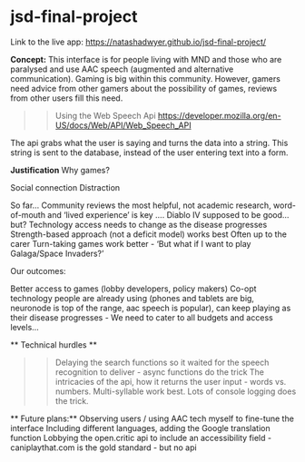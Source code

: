 # jsd-final-project
Link to the live app:  https://natashadwyer.github.io/jsd-final-project/

**Concept:** 
This interface is for people living with MND and those who are paralysed and use AAC speech (augmented and alternative communication). Gaming is big within this community. However, gamers need advice from other gamers about the possibility of games, reviews from other users fill this need. 

>> Using the Web Speech Api  https://developer.mozilla.org/en-US/docs/Web/API/Web_Speech_API

The api grabs what the user is saying and turns the data into a string. This string is sent to the database, instead of the user entering text into a form. 

**Justification**
Why games?

Social connection
Distraction 

So far… 
Community reviews the most helpful, not academic research, word-of-mouth and ‘lived experience’ is key …. Diablo IV supposed to be good… but? 
Technology access needs to change as the disease progresses
Strength-based approach (not a deficit model) works best 
Often up to the carer 
Turn-taking games work better - ‘But what if I want to play Galaga/Space Invaders?’

Our outcomes: 

Better access to games (lobby developers, policy makers) 
Co-opt technology people are already using (phones and tablets are big, neuronode is top of the range, aac speech is popular), can keep playing as their disease progresses   - We need to cater to all budgets and access levels…


** Technical hurdles **
>> Delaying the search functions so it waited for the speech recognition to deliver - async functions do the trick 
>> The intricacies of the api, how it returns the user input - words vs. numbers. Multi-syllable work best. Lots of console logging does the trick.  

** Future plans:**
	Observing users / using AAC tech myself to fine-tune the interface 
	Including different languages, adding the Google translation function
	Lobbying the open.critic api to include an accessibility field  - caniplaythat.com is the gold standard - but no api
